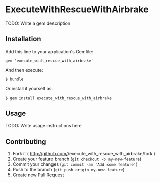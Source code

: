# ExecuteWithRescueWithAirbrake

TODO: Write a gem description

## Installation

Add this line to your application's Gemfile:

    gem 'execute_with_rescue_with_airbrake'

And then execute:

    $ bundle

Or install it yourself as:

    $ gem install execute_with_rescue_with_airbrake

## Usage

TODO: Write usage instructions here

## Contributing

1. Fork it ( http://github.com/<my-github-username>/execute_with_rescue_with_airbrake/fork )
2. Create your feature branch (`git checkout -b my-new-feature`)
3. Commit your changes (`git commit -am 'Add some feature'`)
4. Push to the branch (`git push origin my-new-feature`)
5. Create new Pull Request
